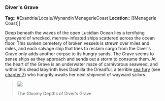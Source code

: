 ### Diver's Grave
**Tag**:: #Exandria/Locale/Wynandir/MenagerieCoast
**Location**:: [[Menagerie Coast]]

Deep beneath the waves of the open Lucidian Ocean lies a terrifying graveyard of wrecked, merrow-infested ships scattered across the ocean floor. This sunken cemetery of broken vessels is strewn over miles and miles, and each salvage ship that tries to reclaim cargo from the Diver's Grave only adds another corpse to its hungry sands. The Grave seems to sense ships as they approach and sends out a storm to consume them. At the heart of the Grave is an underwater maze of carnivorous seaweed, and within this dread labyrinth lives Dashilla the Dreadful, a terrible [sea fury](https://www.dndbeyond.com/monsters/sea-fury) (see [chapter 7](https://www.dndbeyond.com/sources/egtw/[[wildemount]]-bestiary#SeaFury "chapter 7")) who hungrily awaits her next shipment of wayward sailors.

> ![](https://media.dndbeyond.com/compendium-images/egtw/yDOyqyOocErRgYJK/03-03.png)
> 
> The Gloomy Depths of Diver’s Grave